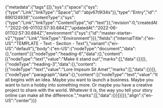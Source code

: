 {"metadata":{"tags":[]},"sys":{"space":{"sys":{"type":"Link","linkType":"Space","id":"abjv67t9l34s"}},"type":"Entry","id":"890124938","contentType":{"sys":{"type":"Link","linkType":"ContentType","id":"text"}},"revision":0,"createdAt":"2022-06-01T02:57:30.684Z","updatedAt":"2022-06-01T02:57:30.684Z","environment":{"sys":{"id":"master-starter-v2","type":"Link","linkType":"Environment"}}},"fields":{"internalTitle":{"en-US":"TEMPLATE - Text - Section - Text"},"variant":{"en-US":"default"},"body":{"en-US":{"nodeType":"document","data":{},"content":[{"nodeType":"heading-6","data":{},"content":[{"nodeType":"text","value":"Make it stand out","marks":[],"data":{}}]},{"nodeType":"heading-3","data":{},"content":[{"nodeType":"text","value":"Lore Impsum Sit Amet","marks":[],"data":{}}]},{"nodeType":"paragraph","data":{},"content":[{"nodeType":"text","value":"It all begins with an idea. Maybe you want to launch a business. Maybe you want to turn a hobby into something more. Or maybe you have a creative project to share with the world. Whatever it is, the way you tell your story online can make all the difference.","marks":[],"data":{}}]}]}},"align":{"en-US":"center"}}}